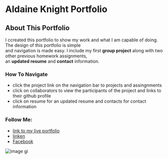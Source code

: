 # Aldaine Knight Portfolio

## About This Portfolio

I ccreated this portfolio to show my work and what I am capable of doing. The design of this portfolio is simple<br>
and navigation is made easy. I include my first **group project** along with two other previous homework assignments,<br>
an **updated resume** and **contact** information.

### How To Navigate

- click  the project link on the navigation bar to projects and assingnments<br>
- click on collaborators to view the participants of the project and links to their github profile<br>
- click on resume for an updated resume and contacts for contact information<br>

### Follow Me:

- [link to my live portfolio](https://luvkil.github.io/portfoliotwo/)<br>
- [linken](https://www.linkedin.com/in/steven097894178/)<br>
- [Facebook](https://www.facebook.com/steven.knight.142892)<br>

![image](https://user-images.githubusercontent.com/57713429/124366562-b3497f00-dc1e-11eb-8c0c-f6be8f08367b.png)
gi
